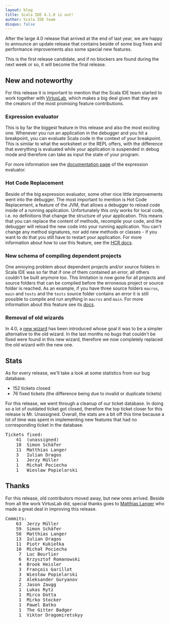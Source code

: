 ```yaml
---
layout: blog
title: Scala IDE 4.1.0 is out!
author: Scala IDE team
disqus: false
---
```


After the large 4.0 release that arrived at the end of last year, we are happy to announce an update release that contains beside of some bug fixes and performance improvements also some special new features.

This is the first release candidate, and if no blockers are found during the next week or so, it will become the final release.

## New and noteworthy

For this release it is important to mention that the Scala IDE team started to work together with [VirtusLab][vl], which makes a big deal given that they are the creators of the most promising feature contributions.

### Expression evaluator

This is by far the biggest feature in this release and also the most exciting one. Whenever you run an application in the debugger and you hit a breakpoint, you can evaluate Scala code in the context of your breakpoint. This is similar to what the worksheet or the REPL offers, with the difference that everything is evaluated while your application is suspended in debug mode and therefore can take as input the state of your program.

For more information see the [documentation page][ee] of the expression evaluator.

### Hot Code Replacement

Beside of the big expression evaluator, some other nice little improvements went into the debugger. The most important to mention is Hot Code Replacement, a feature of the JVM, that allows a debugger to reload code inside of a running application. Unfortunately this only works for local code, i.e. no definitions that change the structure of your application. This means that you can replace the content of methods, recompile your code, and the debugger will reload the new code into your running application. You can't change any method signatures, nor add new methods or classes - if you want to do that you still have to restart your application. For more information about how to use this feature, see the [HCR docs][hcr].

### New schema of compiling dependent projects

One annoying problem about dependent projects and/or source folders in Scala IDE was so far that if one of them contained an error, all others couldn't be built anymore too. This limitation is now gone for all projects and source folders that can be compiled before the erroneous project or source folder is reached. As an example, if you have three source folders `macros`, `main` and `tests` and the `tests` source folder contains an error it is still possible to compile and run anything in `macros` and `main`. For more information about this feature see its [docs][scopes].

### Removal of old wizards

In 4.0, a [new wizard][new-wizard] has been introduced whose goal it was to be a simpler alternative to the old wizard. In the last months no bugs that couldn't be fixed were found in this new wizard, therefore we now completely replaced the old wizard with the new one.

## Stats

As for every release, we'll take a look at some statistics from our bug database.

- 152 tickets closed
- 76 fixed tickets (the difference being due to invalid or duplicate tickets)

For this release, we went through a cleanup of our ticket database. In doing so a lot of outdated ticket got closed, therefore the top ticket closer for this release is Mr. Unassigned. Overall, the stats are a bit off this time because a lot of time was spent in implementing new features that had no corresponding ticket in the database.

<pre>
Tickets fixed:
    41	(unassigned)
    18	Simon Schäfer
    11	Matthias Langer
    3	Iulian Dragos
    1	Jerzy Müller
    1	Michał Pociecha
    1	Wieslaw Popielarski
</pre>

## Thanks

For this release, old contributors moved away, but new ones arrived. Beside from all the work VirtusLab did, special thanks goes to [Matthias Langer][mlangc] who made a great deal in improving this release.

<pre>
Commits:
    63  Jerzy Müller
    59  Simon Schäfer
    58  Matthias Langer
    13  Iulian Dragos
    11  Piotr Kukiełka
    10  Michał Pociecha
     7  Luc Bourlier
     6  Krzysztof Romanowski
     4  Brook Heisler
     3  François Garillot
     3  Wiesław Popielarski
     2  Aleksander Guryanov
     2  Jason Zaugg
     1  Lukas Rytz
     1  Mirco Dotta
     1  Mirko Stocker
     1  Pawel Batko
     1  The Gitter Badger
     1  Viktor Dragomiretskyy
</pre>

[vl]: http://virtuslab.com/
[ee]: http://scala-ide.org/docs/current-user-doc/features/scaladebugger/expression-evaluator.html
[hcr]: http://scala-ide.org/docs/current-user-doc/features/scaladebugger/index.html#Hot_code_replace_new__since_4_1_
[scopes]: http://scala-ide.org/docs/current-user-doc/features/scalacompiler/index.html
[new-wizard]: http://scala-ide.org/docs/current-user-doc/features/wizards/index.html
[mlangc]: https://github.com/mlangc/
